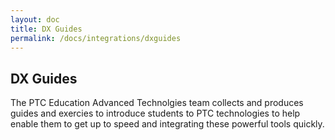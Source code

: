 ```yaml
---
layout: doc
title: DX Guides
permalink: /docs/integrations/dxguides
---
```


<section class="section">
    <div class="container">
        <h2>DX Guides</h2>
        <div>The PTC Education Advanced Technolgies team collects and produces guides and exercies to introduce students to PTC technologies to help enable them to get up to speed and integrating these powerful tools quickly.
        </div>
    </div>
</section>